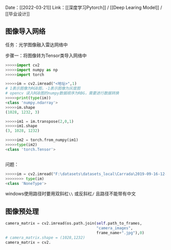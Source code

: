Date：[[2022-03-21]]
Link：[[深度学习Pytorch]] / [[Deep Learing Model]]  / [[毕业设计]]

## 图像导入网络
任务：光学图像融入雷达网络中

步骤一：将图像转为Tensor类导入网络中
```python
>>>>>import cv2
>>>>>import numpy as np
>>>>>import torch

>>>>>im = cv2.imread("<地址>",1)
# 1表示图像为RGB图，-1表示图像为灰度图
# opencv 读入RGB图的numpy数据顺序为RBG，需要进行数据转换
>>>>>print(type(im))
<class 'numpy.ndarray'>
>>>>>im.shape
(1028, 1232, 3)

>>>>>im1 = im.transpose(2,0,1)
>>>>>im1.shape
(3, 1028, 1232)

>>>>>im2 = torch.from_numpy(im1)
>>>>>type(im2)
<class 'torch.Tensor'>



```

问题：
```python
>>>>>im = cv2.imread("F:\datasets\datasets_local\Carrada\2019-09-16-12-52-12\camera_images\0000000.jpg",1)
>>>>>>>> type(im)
<class 'NoneType'>
```
windows使用路径时要用双斜杠`\\` 或反斜杠`/`
且路径不能带有中文

## 图像预处理
```python
camera_matrix = cv2.imread(os.path.join(self.path_to_frames,
										"camera_images",
										frame_name+".jpg"),0)
# camera_matrix.shape = (1028,1232)
camera_matrix = cv2.
```